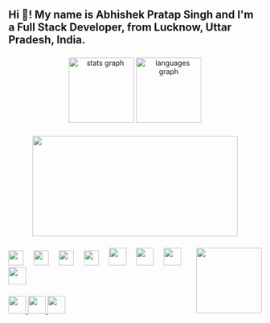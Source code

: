 <h2 align="left">Hi 👋! My name is Abhishek Pratap Singh and I'm a Full Stack Developer, from Lucknow, Uttar Pradesh, India.</h2>

###

<div align="center">
  <img src="https://github-readme-stats.vercel.app/api?username=Abhishek332005&hide_title=false&hide_rank=false&show_icons=true&include_all_commits=true&count_private=true&disable_animations=false&theme=default&locale=en&hide_border=false" height="130" alt="stats graph" />
  <img src="https://github-readme-stats.vercel.app/api/top-langs?username=Abhishek332005&locale=en&hide_title=false&layout=compact&card_width=320&langs_count=5&theme=default&hide_border=false" height="130" alt="languages graph" />
</div>

###

<!-- GitHub Contribution Calendar Graph -->
<div align="center">
  <img src="https://github-readme-activity-graph.vercel.app/graph?username=Abhishek332005&theme=github-light&area=true&hide_border=true&custom_title=My%20Contribution%20Graph" width="90%" height="200" />
</div>

###

<img align="right" height="130" src="https://i.imgflip.com/65efzo.gif" />

###

<div align="left">
  <img src="https://cdn.jsdelivr.net/gh/devicons/devicon/icons/javascript/javascript-original.svg" height="30" />
  <img width="12" />
  <img src="https://cdn.jsdelivr.net/gh/devicons/devicon/icons/react/react-original.svg" height="30" />
  <img width="12" />
  <img src="https://cdn.jsdelivr.net/gh/devicons/devicon/icons/html5/html5-original.svg" height="30" />
  <img width="12" />
  <img src="https://cdn.jsdelivr.net/gh/devicons/devicon/icons/css3/css3-original.svg" height="30" />
  <img width="12" />
  <img src="https://cdn.jsdelivr.net/gh/devicons/devicon@latest/icons/java/java-original-wordmark.svg" height="35" />
  <img width="12" />
  <img src="https://cdn.jsdelivr.net/gh/devicons/devicon@latest/icons/mongodb/mongodb-original-wordmark.svg" height="35" />
  <img width="12" />
  <img src="https://cdn.jsdelivr.net/gh/devicons/devicon@latest/icons/express/express-original.svg" height="35" />
  <img width="12" />
  <img src="https://cdn.jsdelivr.net/gh/devicons/devicon@latest/icons/firebase/firebase-original-wordmark.svg" height="35" />
</div>

###

<div align="left">
  <a href="mailto:ytabhishek721@gmail.com" target="_blank">
    <img src="https://img.shields.io/static/v1?message=Gmail&logo=gmail&label=&color=D14836&logoColor=white&style=for-the-badge" height="35" />
  </a>
  <a href="https://www.linkedin.com/in/abhishek-pratap-singh-722447254/" target="_blank">
    <img src="https://img.shields.io/static/v1?message=LinkedIn&logo=linkedin&label=&color=0077B5&logoColor=white&style=for-the-badge" height="35" />
  </a>
  <a href="http://myprotfolio360.netlify.app" target="_blank">
    <img src="https://img.shields.io/static/v1?message=Portfolio&logo=netlify&label=&color=00C7B7&logoColor=white&style=for-the-badge" height="35" />
  </a>
</div>
